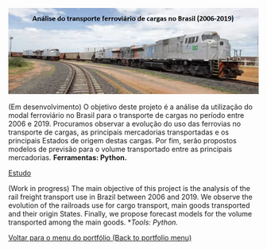 ![banner](https://github.com/twpinter/Projeto-Ferrovias/blob/master/banner-ferrovias.png)

(Em desenvolvimento) O objetivo deste projeto é a análise da utilização do modal ferroviário no Brasil para o transporte de cargas no período entre 2006 e 2019. Procuramos observar a evolução do uso das ferrovias no transporte de cargas, as principais mercadorias transportadas e os principais Estados de origem destas cargas. Por fim, serão propostos modelos de previsão para o volume transportado entre as principais mercadorias. **Ferramentas: Python.**

[Estudo](https://github.com/twpinter/Projeto-Ferrovias/blob/master/Ferrovias-pandas.ipynb)

(Work in progress) The main objective of this project is the analysis of the rail freight transport use in Brazil between 2006 and 2019. We observe the evolution of the railroads use for cargo transport, main goods transported and their origin States. Finally, we propose forecast models for the volume transported among the main goods. **Tools: Python.*

[Voltar para o menu do portfólio (Back to portfolio menu)](https://github.com/twpinter/Portfolio)



